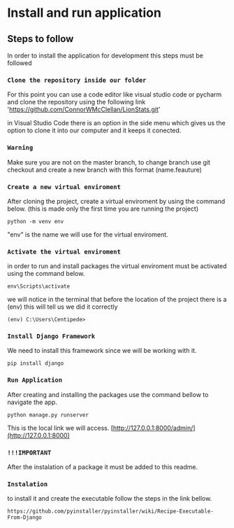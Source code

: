 # Install and run application

## Steps to follow

In order to install the application for development this steps must be followed

### `Clone the repository inside our folder`

For this point you can use a code editor like visual studio code or pycharm and clone the repository using the following link 'https://github.com/ConnorWMcClellan/LionStats.git'

in Visual Studio Code there is an option in the side menu which gives us the option to clone it into our computer and it keeps it conected. 

### `Warning`

Make sure you are not on the master branch, to change branch use git checkout and create a new branch with this format (name.feauture)

### `Create a new virtual enviroment`

After cloning the project, create a virtual enviroment by using the command below. (this is made only the first time you are running the project)

```
python -m venv env
```

"env" is the name we will use for the virtual enviroment.

### `Activate the virtual enviroment`

in order to run and install packages the virtual enviroment must be activated using the command below.

```
env\Scripts\activate
```

we will notice in the terminal that before the location of the project there is a (env) this will tell us we did it correctly
```
(env) C:\Users\Centipede>
```


### `Install Django Framework`

We need to install this framework since we will be working with it. 

```
pip install django
```

### `Run Application`

After creating and installing the packages use the command bellow to navigate the app.
```
python manage.py runserver
```

This is the local link we will access.
[http://127.0.0.1:8000/admin/](http://127.0.0.1:8000)

### `!!!IMPORTANT`

After the instalation of a package it must be added to this readme.

### `Instalation`
to install it and create the executable follow the steps in the link bellow.
```
https://github.com/pyinstaller/pyinstaller/wiki/Recipe-Executable-From-Django
```
